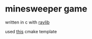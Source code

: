 # minesweeper game

written in c with [raylib](https://github.com/raysan5/raylib)

used [this](https://github.com/manuel5975p/raylib-cmake-template.git) cmake template
